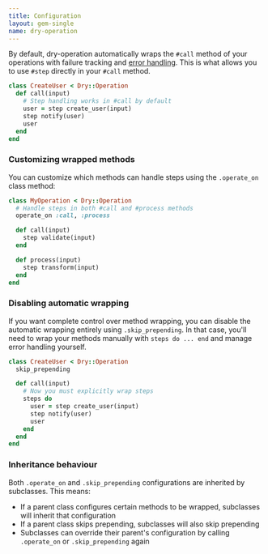 ```yaml
---
title: Configuration
layout: gem-single
name: dry-operation
---
```


By default, dry-operation automatically wraps the `#call` method of your operations with failure tracking and [error handling](docs::error-handling). This is what allows you to use `#step` directly in your `#call` method.

```ruby
class CreateUser < Dry::Operation
  def call(input)
    # Step handling works in #call by default
    user = step create_user(input)
    step notify(user)
    user
  end
end
```

### Customizing wrapped methods

You can customize which methods can handle steps using the `.operate_on` class method:

```ruby
class MyOperation < Dry::Operation
  # Handle steps in both #call and #process methods
  operate_on :call, :process

  def call(input)
    step validate(input)
  end

  def process(input)
    step transform(input)
  end
end
```

### Disabling automatic wrapping

If you want complete control over method wrapping, you can disable the automatic wrapping entirely using `.skip_prepending`. In that case, you'll need to wrap your methods manually with `steps do ... end` and manage error handling yourself.

```ruby
class CreateUser < Dry::Operation
  skip_prepending

  def call(input)
    # Now you must explicitly wrap steps
    steps do
      user = step create_user(input)
      step notify(user)
      user
    end
  end
end
```

### Inheritance behaviour

Both `.operate_on` and `.skip_prepending` configurations are inherited by subclasses. This means:

- If a parent class configures certain methods to be wrapped, subclasses will inherit that configuration
- If a parent class skips prepending, subclasses will also skip prepending
- Subclasses can override their parent's configuration by calling `.operate_on` or `.skip_prepending` again
